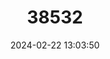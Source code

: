 ---
title: "38532"
category: "Dypsis decipiens"
draft: false
date: 2024-02-22 13:03:50
languages:
  Malagasy: ["Dimaka", "Manambe"]
  English: ["Manambe Palm"]
---
